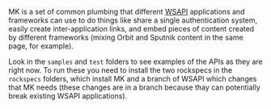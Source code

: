 MK is a set of common plumbing that different [WSAPI](http://keplerproject.github.com/wsapi) applications
and frameworks can use to do things like share a single authentication system, easily create inter-application
links, and embed pieces of content created by different frameworks (mixing Orbit and Sputnik content in the same
page, for example).

Look in the `samples` and `test` folders to see examples of the APIs as they are right now. To run these you need
to install the two rockspecs in the `rockspecs` folders, which install MK and a branch of WSAPI which changes that MK needs
(these changes are in a branch because thay can potentially break existing WSAPI applications).
